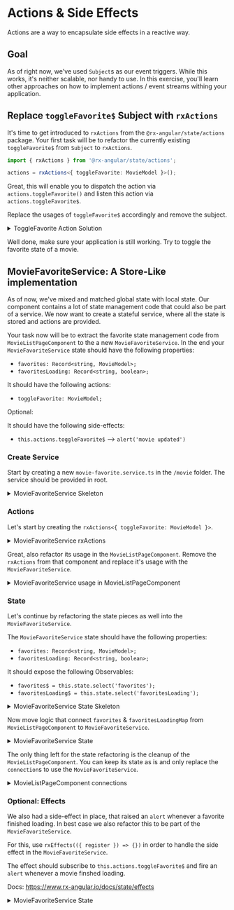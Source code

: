 # Actions & Side Effects 

Actions are a way to encapsulate side effects in a reactive way. 

## Goal

As of right now, we've used `Subject`s as our event triggers. While this works, it's neither scalable, nor handy to use.
In this exercise, you'll learn other approaches on how to implement actions / event streams withing your application.

## Replace `toggleFavorite$` Subject with `rxActions`

It's time to get introduced to `rxActions` from the `@rx-angular/state/actions` package.
Your first task will be to refactor the currently existing `toggleFavorite$` from `Subject` to `rxActions`.

```ts
import { rxActions } from '@rx-angular/state/actions';

actions = rxActions<{ toggleFavorite: MovieModel }>();
```

Great, this will enable you to dispatch the action via `actions.toggleFavorite()` and listen this action via `actions.toggleFavorite$`.

Replace the usages of `toggleFavorite$` accordingly and remove the subject.

<details>
  <summary>ToggleFavorite Action Solution</summary>

```ts
// movie-list-page.component.ts

connect(
  this.actions.toggleFavorite$
)

```

```html
<!-- movie-list-page.component.html -->

<movie-list
  [favorites]="favoritesMap$ | async"
  [moviesLoading]="favoritesLoadingMap$ | async"
  (favoriteToggled)="actions.toggleFavorite($event)"
  *ngIf="movies && movies.length > 0; else: elseTmpl"
  [movies]="movies">
</movie-list>

```

</details>

Well done, make sure your application is still working. Try to toggle the favorite state of a movie.

## MovieFavoriteService: A Store-Like implementation

As of now, we've mixed and matched global state with local state. Our component contains a lot of state management code that could also be
part of a service. We now want to create a stateful service, where all the state is stored and actions are provided.

Your task now will be to extract the favorite state management code from `MovieListPageComponent` to the a new `MovieFavoriteService`.
In the end your `MovieFavoriteService` state should have the following properties:

* `favorites: Record<string, MovieModel>;`
* `favoritesLoading: Record<string, boolean>;`

It should have the following actions:

* `toggleFavorite: MovieModel;`

Optional: 

It should have the following side-effects:

*  `this.actions.toggleFavorite$` --> `alert('movie updated')`

### Create Service

Start by creating a new `movie-favorite.service.ts` in the `/movie` folder. The service should be provided in root.

<details>
  <summary>MovieFavoriteService Skeleton</summary>

```ts
// movie/movie-favorite.service.ts

@Injectable({
  providedIn: 'root',
})
export class MovieFavoriteService {
  
  /* inject MovieService */
  private readonly movieService = inject(MovieService);
}
```

</details>

### Actions

Let's start by creating the `rxActions<{ toggleFavorite: MovieModel }>`.

<details>
  <summary>MovieFavoriteService rxActions</summary>

```ts
// movie/movie-favorite.service.ts

@Injectable({
  providedIn: 'root',
})
export class MovieFavoriteService {
  
  /* inject MovieService */
  private readonly movieService = inject(MovieService);
  
  /* define actions */
  readonly actions = rxActions<{
    toggleFavorite: MovieModel;
  }>();
  
}
```

</details>

Great, also refactor its usage in the `MovieListPageComponent`. Remove the `rxActions` from that component and replace it's usage with
the `MovieFavoriteService`.

<details>
  <summary>MovieFavoriteService usage in MovieListPageComponent</summary>

```ts
// movie-list-page.component.ts

export class MovieListPageComponent {
      
  constructor(
    private activatedRoute: ActivatedRoute,
    private movieService: MovieService,
    public movieFavorites: MovieFavoriteService // 👈️,
  ) {}
  
}
```
Also adjust the template

```html
<!-- movie-list-page.component.html -->

<movie-list
  [favorites]="favoritesMap$ | async"
  [moviesLoading]="favoritesLoadingMap$ | async"
  (favoriteToggled)="movieFavorites.actions.toggleFavorite($event)"
  *ngIf="movies && movies.length > 0; else: elseTmpl"
  [movies]="movies">
</movie-list>
```

</details>


### State

Let's continue by refactoring the state pieces as well into the `MovieFavoriteService`.

The `MovieFavoriteService` state should have the following properties:

* `favorites: Record<string, MovieModel>;`
* `favoritesLoading: Record<string, boolean>;`

It should expose the following Observables:

* `favorites$ = this.state.select('favorites');`
* `favoritesLoading$ = this.state.select('favoritesLoading');`

<details>
  <summary>MovieFavoriteService State Skeleton</summary>

```ts
// movie/movie-favorite.service.ts

@Injectable({
  providedIn: 'root',
})
export class MovieFavoriteService {
  
  /* inject MovieService */
  private readonly movieService = inject(MovieService);
  
  /* define actions */
  readonly actions = rxActions<{
    toggleFavorite: MovieModel;
  }>();
  
  /* create state */
  private readonly state = rxState<{
    favorites: Record<string, MovieModel>;
    favoritesLoading: Record<string, boolean>;
  }>();
  
  /* expose state */
  readonly favorites$ = this.state.select('favorites');
  readonly favoritesLoading$ = this.state.select('favoritesLoading');
}
```

</details>

Now move logic that connect `favorites` & `favoritesLoadingMap` from `MovieListPageComponent` to `MovieFavoriteService`.

<details>
  <summary>MovieFavoriteService State</summary>

```ts
// movie/movie-favorite.service.ts

@Injectable({
  providedIn: 'root',
})
export class MovieFavoriteService {
  
  /* inject MovieService */
  private readonly movieService = inject(MovieService);
  
  /* define actions */
  readonly actions = rxActions<{
    toggleFavorite: MovieModel;
  }>();
  
  /* create state */
  private readonly state = rxState<{
    favorites: Record<string, MovieModel>;
    favoritesLoading: Record<string, boolean>;
  }>(({ connect, get }) => {
    connect(
      'favorites',
      this.movieService
        .getFavoriteMovies()
        .pipe(map((favorites) => toDictionary(favorites, 'id'))),
    );
    
    connect(
      this.actions.toggleFavorite$.pipe(
        groupBy((movie) => movie.id),
        mergeMap((movie$) => {
          return movie$.pipe(
            exhaustMap((movie) => {
              return this.movieService.toggleFavorite(movie).pipe(
                map((isFavorite) => {
                  const favoritesLoading = {
                    ...get('favoritesLoading'),
                    [movie.id]: false,
                  };
                  if (isFavorite) {
                    return {
                      favoritesLoading,
                      favorites: {
                        ...get('favorites'),
                        [movie.id]: movie,
                      },
                    };
                  }
                  const favoriteMap = {
                    ...get('favorites'),
                  };
                  delete favoriteMap[movie.id];
                  return {
                    favorites: favoriteMap,
                    favoritesLoading: {
                      ...get('favoritesLoading'),
                      [movie.id]: false,
                    },
                  };
                }),
                startWith({
                  favoritesLoading: {
                    ...get('favoritesLoading'),
                    [movie.id]: true,
                  },
                }),
              );
            }),
          );
        }),
      ),
    );
  });
  
  /* expose state */
  readonly favorites$ = this.state.select('favorites');
  readonly favoritesLoading$ = this.state.select('favoritesLoading');
}
```

</details>

The only thing left for the state refactoring is the cleanup of the `MovieListPageComponent`. You can keep its state as is and only
replace the `connection`s to use the `MovieFavoriteService`.

<details>
  <summary>MovieListPageComponent connections</summary>

```ts
// movie-list-page.component.ts

private state = rxState<{
  favorites: Record<string, MovieModel>;
  favoritesLoading: Record<string, boolean>;
  movies: TMDBMovieModel[];
}>(({ connect, get, set }) => {
  set({
    favoritesLoading: {},
    favorites: {},
  });
  
  connect('favorites', this.movieFavorites.favorites$);
  
  connect('favoritesLoading', this.movieFavorites.favoritesLoading$);
});

```

</details>

### Optional: Effects

We also had a side-effect in place, that raised an `alert` whenever a favorite finished loading. In best case we also refactor this
to be part of the `MovieFavoriteService`.

For this, use `rxEffects(({ register }) => {})` in order to handle the side effect in the `MovieFavoriteService`. 

The effect should subscribe to `this.actions.toggleFavorite$` and fire an `alert` whenever a movie finshed loading.

Docs: https://www.rx-angular.io/docs/state/effects

<details>
  <summary>MovieFavoriteService State</summary>

```ts
// movie/movie-favorite.service.ts

@Injectable({
  providedIn: 'root',
})
export class MovieFavoriteService {
  
  /* code */
  
  private readonly effects = rxEffects(({ register }) => {
    register(
      this.actions.toggleFavorite$.pipe(
        groupBy((movie) => movie.id),
        mergeMap((movie$) =>
          movie$.pipe(
            exhaustMap((movie) =>
              this.state.select('favoritesLoading').pipe(
                filter((favoritesLoading) => !favoritesLoading[movie.id]),
                tap(() => alert('movie updated')),
                take(1),
              ),
            ),
          ),
        ),
      ),
    );
  });
}
```

</details>
